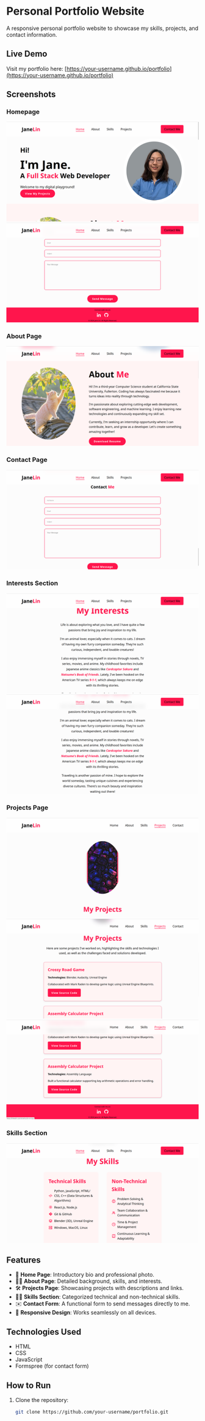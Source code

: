 # Personal Portfolio Website

A responsive personal portfolio website to showcase my skills, projects, and contact information.

## Live Demo
Visit my portfolio here: [https://your-username.github.io/portfolio](https://your-username.github.io/portfolio)

## Screenshots

### **Homepage**
![Homepage](screenshots/home.png)
![Homepage-bottom](screenshots/home_footer.png)

### **About Page**
![About Page](screenshots/about.png)

### **Contact Page**
![Contact Page](screenshots/contact.png)

### **Interests Section**
![Interests - Part 1](screenshots/interests1.png)
![Interests - Part 2](screenshots/interests2.png)

### **Projects Page**
![Projects - Part 1](screenshots/project1.png)
![Projects - Part 2](screenshots/project2.png)
![Projects - Part 3](screenshots/project3.png)

### **Skills Section**
![Skills Page](screenshots/skill.png)


## Features
- 📄 **Home Page**: Introductory bio and professional photo.
- 👩‍💻 **About Page**: Detailed background, skills, and interests.
- 🛠 **Projects Page**: Showcasing projects with descriptions and links.
- 🧑‍🎓 **Skills Section**: Categorized technical and non-technical skills.
- ✉️ **Contact Form**: A functional form to send messages directly to me.
- 📱 **Responsive Design**: Works seamlessly on all devices.

## Technologies Used
- HTML
- CSS
- JavaScript
- Formspree (for contact form)

## How to Run
1. Clone the repository:
   ```bash
   git clone https://github.com/your-username/portfolio.git
